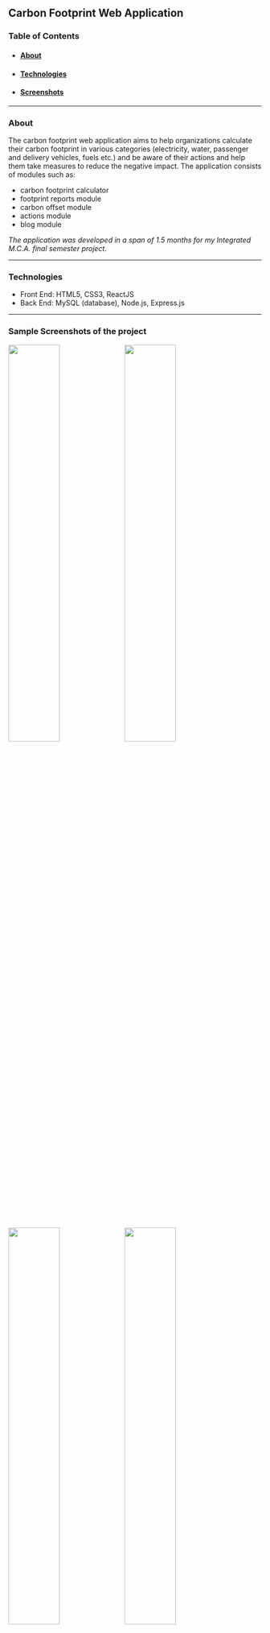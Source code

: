 ## Carbon Footprint Web Application
### Table of Contents
- #### [About](#about)
- #### [Technologies](#technologies)
- #### [Screenshots](#screenshots)
---
### About
The carbon footprint web application aims to help organizations calculate their carbon footprint in various categories (electricity, water, passenger and delivery vehicles, fuels etc.) and be aware of their actions and help them take measures to reduce the negative impact.
The application consists of modules such as:
* carbon footprint calculator 
* footprint reports module
* carbon offset module
* actions module
* blog module

*The application was developed in a span of 1.5 months for my Integrated M.C.A. final semester project.*

----
### Technologies
* Front End: HTML5, CSS3, ReactJS
* Back End: MySQL (database), Node.js, Express.js
---
### Sample Screenshots of the project
<img src="https://github.com/melindamary/carbon-footprint/assets/65484282/ff581b7e-d1cf-4738-897b-f9a0f7a680ab" width="45%"/> 
<img src="https://github.com/melindamary/carbon-footprint/assets/65484282/942048a0-b754-4825-b4b3-1a4d7bb5687f" width="45%"/> 
<img src="https://github.com/melindamary/carbon-footprint/assets/65484282/e24dfd2e-cc57-4837-ae28-3effe595c676" width="45%"/>
<img src="https://github.com/melindamary/carbon-footprint/assets/65484282/a5e49256-979f-4679-848f-dd750efba65c" width="45%"/>
<img src="https://github.com/melindamary/carbon-footprint/assets/65484282/4d9a3c36-ddd1-4db0-93fb-950d05cb8f2e" width="45%" />
<img src="https://github.com/melindamary/carbon-footprint/assets/65484282/f8911f96-5ca5-44e2-b10a-6bef46bb6f11" width="45%" />

#### User Screens
<img src="https://github.com/melindamary/carbon-footprint/assets/65484282/7144903e-f35a-4550-bad9-ca982dea84cb" width="45%" />
<img src="https://github.com/melindamary/carbon-footprint/assets/65484282/0a64cd5e-b5f6-4743-a22e-9010d9ded786" width="45%" />
<img src="https://github.com/melindamary/carbon-footprint/assets/65484282/180f0254-debc-4b56-a977-27470569827a" width="45%" />
<img src="https://github.com/melindamary/carbon-footprint/assets/65484282/e05b84d1-6e7c-4e04-82a5-03bb4f898169" width="45%" />
<img src="https://github.com/melindamary/carbon-footprint/assets/65484282/7551ebc8-267e-4cc9-bedd-ecd2f99859cb" width="45%" />
<img src="https://github.com/melindamary/carbon-footprint/assets/65484282/bf07a924-bb5e-4173-b02d-245ead0e6bbb" width="45%" />
<img src="https://github.com/melindamary/carbon-footprint/assets/65484282/0a5b4da0-0bc7-42ae-a52f-7addcab1b9f2" width="45%" />
<img src="https://github.com/melindamary/carbon-footprint/assets/65484282/aac31083-aae3-4c46-a165-2e7a3b9f3dc3" width="45%" />
<img src="https://github.com/melindamary/carbon-footprint/assets/65484282/aa140320-4ad6-4744-a219-54b6482f178e" width="45%" />

#### Admin Screens
<img src="https://github.com/melindamary/carbon-footprint/assets/65484282/6f034c80-faf6-449c-8978-67776c245e24" width="45%" />
<img src="https://github.com/melindamary/carbon-footprint/assets/65484282/9918e438-9c5b-4be2-ae3f-9f636db490ff" width="45%" />
<img src="https://github.com/melindamary/carbon-footprint/assets/65484282/55369511-4d79-49b8-941b-f503fa93ba70" width="45%" />
<img src="https://github.com/melindamary/carbon-footprint/assets/65484282/27659abc-d107-438d-9b36-6cc04ef5648e" width="45%" />
<img src="https://github.com/melindamary/carbon-footprint/assets/65484282/7c711b62-ed51-4afe-a264-8ee9e726ebe2" width="45%" />
<img src="https://github.com/melindamary/carbon-footprint/assets/65484282/d62348e1-7cbf-4367-9351-5af47c1d1295" width="45%" />
<img src="https://github.com/melindamary/carbon-footprint/assets/65484282/de54b5ca-4928-42fe-9863-d708b36c0ff0" width="45%" />
<img src="https://github.com/melindamary/carbon-footprint/assets/65484282/ad36f8f2-a61b-4323-bbc5-95bb9b1685de" width="45%" />




